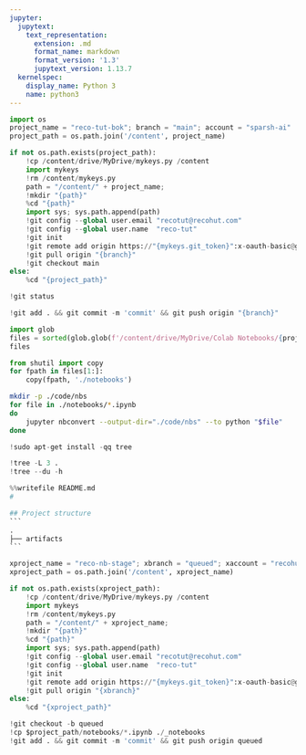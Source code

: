 ```yaml
---
jupyter:
  jupytext:
    text_representation:
      extension: .md
      format_name: markdown
      format_version: '1.3'
      jupytext_version: 1.13.7
  kernelspec:
    display_name: Python 3
    name: python3
---
```


```python id="4sv1j8lRtwKQ" executionInfo={"status": "ok", "timestamp": 1630069531557, "user_tz": -330, "elapsed": 851, "user": {"displayName": "Sparsh Agarwal", "photoUrl": "", "userId": "13037694610922482904"}}
import os
project_name = "reco-tut-bok"; branch = "main"; account = "sparsh-ai"
project_path = os.path.join('/content', project_name)
```

```python id="n8RiXVLstuoO" executionInfo={"status": "ok", "timestamp": 1630069533175, "user_tz": -330, "elapsed": 1630, "user": {"displayName": "Sparsh Agarwal", "photoUrl": "", "userId": "13037694610922482904"}} outputId="7185e8e7-aa13-4c54-e6ab-e1864aa79575" colab={"base_uri": "https://localhost:8080/"}
if not os.path.exists(project_path):
    !cp /content/drive/MyDrive/mykeys.py /content
    import mykeys
    !rm /content/mykeys.py
    path = "/content/" + project_name; 
    !mkdir "{path}"
    %cd "{path}"
    import sys; sys.path.append(path)
    !git config --global user.email "recotut@recohut.com"
    !git config --global user.name  "reco-tut"
    !git init
    !git remote add origin https://"{mykeys.git_token}":x-oauth-basic@github.com/"{account}"/"{project_name}".git
    !git pull origin "{branch}"
    !git checkout main
else:
    %cd "{project_path}"
```

```python id="drkDUesKtuoT"
!git status
```

```python id="pWkwGc0ltuoT"
!git add . && git commit -m 'commit' && git push origin "{branch}"
```

```python id="KQoB06RmtuoU"
import glob
files = sorted(glob.glob(f'/content/drive/MyDrive/Colab Notebooks/{project_name}*.ipynb'))
files
```

```python id="h7le8ERJtuoV"
from shutil import copy
for fpath in files[1:]:
    copy(fpath, './notebooks')
```

```sh id="zWGLaL1-tuoV"
mkdir -p ./code/nbs
for file in ./notebooks/*.ipynb
do
    jupyter nbconvert --output-dir="./code/nbs" --to python "$file"
done
```

```python id="A07k37WmtuoV"
!sudo apt-get install -qq tree
```

```python id="Fc0TebaStuoW"
!tree -L 3 .
!tree --du -h
```

````python id="-enykZkUtuoW"
%%writefile README.md
# 

## Project structure
```
.
├── artifacts   
```
````

```python id="lkyg1LhVtuoW"
xproject_name = "reco-nb-stage"; xbranch = "queued"; xaccount = "recohut"
xproject_path = os.path.join('/content', xproject_name)

if not os.path.exists(xproject_path):
    !cp /content/drive/MyDrive/mykeys.py /content
    import mykeys
    !rm /content/mykeys.py
    path = "/content/" + xproject_name; 
    !mkdir "{path}"
    %cd "{path}"
    import sys; sys.path.append(path)
    !git config --global user.email "recotut@recohut.com"
    !git config --global user.name  "reco-tut"
    !git init
    !git remote add origin https://"{mykeys.git_token}":x-oauth-basic@github.com/"{xaccount}"/"{xproject_name}".git
    !git pull origin "{xbranch}"
else:
    %cd "{xproject_path}"
```

```python id="0-b3EHsItuoX"
!git checkout -b queued
!cp $project_path/notebooks/*.ipynb ./_notebooks
!git add . && git commit -m 'commit' && git push origin queued
```
